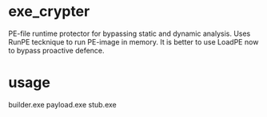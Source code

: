 # exe_crypter
PE-file runtime protector for bypassing static and dynamic analysis.
Uses RunPE tecknique to run PE-image in memory. It is better to use LoadPE now to bypass proactive defence.

# usage
builder.exe payload.exe stub.exe